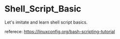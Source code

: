 # Shell_Script_Basic

Let's imitate and learn shell script basics.

referece: https://linuxconfig.org/bash-scripting-tutorial
